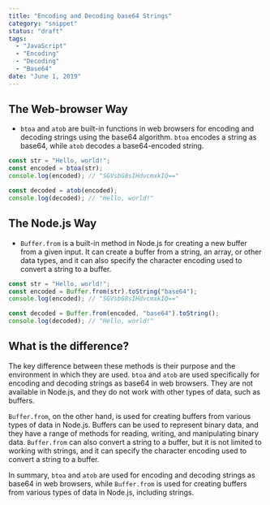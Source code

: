```yaml
---
title: "Encoding and Decoding base64 Strings"
category: "snippet"
status: "draft"
tags:
  - "JavaScript"
  - "Encoding"
  - "Decoding"
  - "Base64"
date: "June 1, 2019"
---
```


## The Web-browser Way

- `btoa` and `atob` are built-in functions in web browsers for encoding and decoding strings using the base64 algorithm. `btoa` encodes a string as base64, while `atob` decodes a base64-encoded string.

```javascript
const str = "Hello, world!";
const encoded = btoa(str);
console.log(encoded); // "SGVsbG8sIHdvcmxkIQ=="

const decoded = atob(encoded);
console.log(decoded); // "Hello, world!"
```

## The Node.js Way

- `Buffer.from` is a built-in method in Node.js for creating a new buffer from a given input. It can create a buffer from a string, an array, or other data types, and it can also specify the character encoding used to convert a string to a buffer.

```javascript
const str = "Hello, world!";
const encoded = Buffer.from(str).toString("base64");
console.log(encoded); // "SGVsbG8sIHdvcmxkIQ=="

const decoded = Buffer.from(encoded, "base64").toString();
console.log(decoded); // "Hello, world!"
```

## What is the difference?

The key difference between these methods is their purpose and the environment in which they are used. `btoa` and `atob` are used specifically for encoding and decoding strings as base64 in web browsers. They are not available in Node.js, and they do not work with other types of data, such as buffers.

`Buffer.from`, on the other hand, is used for creating buffers from various types of data in Node.js. Buffers can be used to represent binary data, and they have a range of methods for reading, writing, and manipulating binary data. `Buffer.from` can also convert a string to a buffer, but it is not limited to working with strings, and it can specify the character encoding used to convert a string to a buffer.

In summary, `btoa` and `atob` are used for encoding and decoding strings as base64 in web browsers, while `Buffer.from` is used for creating buffers from various types of data in Node.js, including strings.
